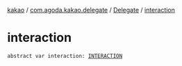 [kakao](../../index.md) / [com.agoda.kakao.delegate](../index.md) / [Delegate](index.md) / [interaction](./interaction.md)

# interaction

`abstract var interaction: `[`INTERACTION`](index.md#INTERACTION)
